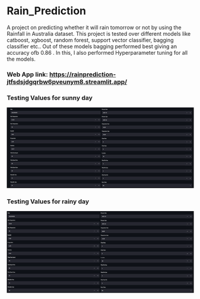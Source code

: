 # Rain_Prediction

A project on predicting whether it will rain tomorrow or not by using the Rainfall in Australia dataset. This project is tested over different models like catboost, xgboost, random forest, support vector classifier, bagging classifier etc.. Out of these models bagging performed best giving an accuracy ofb 0.86 . In this, I also performed Hyperparameter tuning for all the models.

### Web App link: https://rainprediction-jtfsdsjdgqrbw6pveunym8.streamlit.app/

### Testing Values for sunny day
![Input for sunny](images/input_for_sunny.png)

### Testing Values for rainy day
![Input for Rainy](images/input_for_rainy.png)






